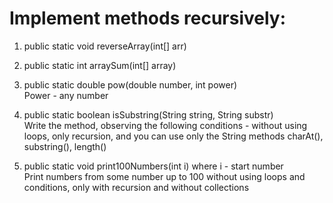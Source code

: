 # Implement methods recursively:

1. public static void reverseArray(int[] arr)
2. public static int arraySum(int[] array)
3. public static double pow(double number, int power)  
Power - any number

4. public static boolean isSubstring(String string, String substr)  
Write the method, observing the following conditions - without using loops, only recursion, and you can use only the String methods charAt(), substring(), length()
5. public static void print100Numbers(int i) where i - start number  
Print numbers from some number up to 100 without using loops and conditions, only with recursion and without collections

